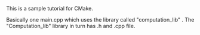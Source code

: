 This is a sample tutorial for CMake. 

Basically one main.cpp which uses the library called "computation_lib" .
The "Computation_lib" library in turn has  .h and .cpp file.
